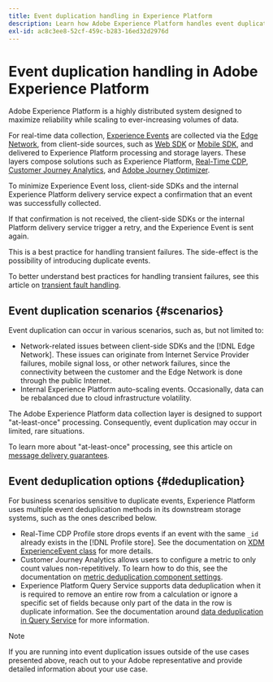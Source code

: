 ```yaml
---
title: Event duplication handling in Experience Platform
description: Learn how Adobe Experience Platform handles event duplication
exl-id: ac8c3ee8-52cf-459c-b283-16ed32d2976d
---
```

# Event duplication handling in Adobe Experience Platform

Adobe Experience Platform is a highly distributed system designed to maximize reliability while scaling to ever-increasing volumes of data.

For real-time data collection, [Experience Events](../xdm/classes/experienceevent.md) are collected via the [Edge Network](../web-sdk/home.md#edge-network), from client-side sources, such as [Web SDK](../web-sdk/home.md) or [Mobile SDK](https://developer.adobe.com/client-sdks/home/), and delivered to Experience Platform processing and storage layers. These layers compose solutions such as Experience Platform, [Real-Time CDP](../rtcdp/home.md), [Customer Journey Analytics](https://experienceleague.adobe.com/docs/analytics-platform/using/cja-overview/cja-overview.html), and [Adobe Journey Optimizer](https://experienceleague.adobe.com/docs/journey-optimizer/using/ajo-home.html).

To minimize Experience Event loss, client-side SDKs and the internal Experience Platform delivery service expect a confirmation that an event was successfully collected.

If that confirmation is not received, the client-side SDKs or the internal Platform delivery service trigger a retry, and the Experience Event is sent again.

This is a best practice for handling transient failures. The side-effect is the possibility of introducing duplicate events.

To better understand best practices for handling transient failures, see this article on [transient fault handling](https://learn.microsoft.com/en-us/azure/architecture/best-practices/transient-faults).

## Event duplication scenarios {#scenarios}

Event duplication can occur in various scenarios, such as, but not limited to:

* Network-related issues between client-side SDKs and the [!DNL Edge Network]. These issues can originate from Internet Service Provider failures, mobile signal loss, or other network failures, since the connectivity between the customer and the Edge Network is done through the public Internet.
* Internal Experience Platform auto-scaling events. Occasionally, data can be rebalanced due to cloud infrastructure volatility.

The Adobe Experience Platform data collection layer is designed to support "at-least-once" processing. Consequently, event duplication may occur in limited, rare situations.

To learn more about "at-least-once" processing, see this article on [message delivery guarantees](https://docs.confluent.io/kafka/design/delivery-semantics.html).

## Event deduplication options {#deduplication}

For business scenarios sensitive to duplicate events, Experience Platform uses multiple event deduplication methods in its downstream storage systems, such as the ones described below.

* Real-Time CDP Profile store drops events if an event with the same `_id` already exists in the [!DNL Profile store]. See the documentation on [XDM ExperienceEvent class](../xdm/classes/experienceevent.md) for more details.
* Customer Journey Analytics allows users to configure a metric to only count values non-repetitively. To learn how to do this, see the documentation on [metric deduplication component settings](https://experienceleague.adobe.com/docs/analytics-platform/using/cja-dataviews/component-settings/metric-deduplication.html?lang=en).
* Experience Platform Query Service supports data deduplication when it is required to remove an entire row from a calculation or ignore a specific set of fields because only part of the data in the row is duplicate information. See the documentation around [data deduplication in Query Service](../query-service/key-concepts/deduplication.md) for more information.

>[!NOTE]
>
>If you are running into event duplication issues outside of the use cases presented above, reach out to your Adobe representative and provide detailed information about your use case.

